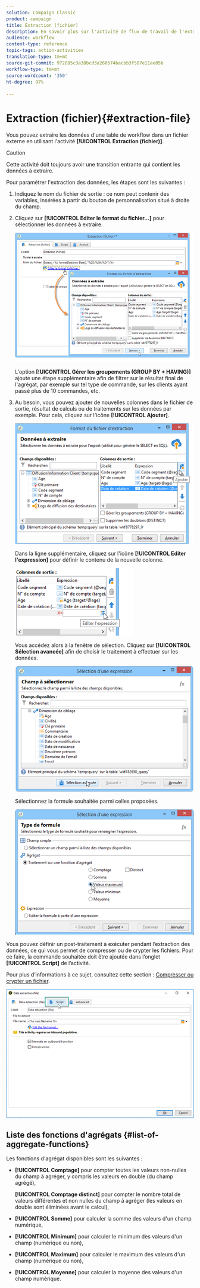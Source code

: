 ```yaml
---
solution: Campaign Classic
product: campaign
title: Extraction (fichier)
description: En savoir plus sur l'activité de flux de travail de l'extraction de données (fichier)
audience: workflow
content-type: reference
topic-tags: action-activities
translation-type: tm+mt
source-git-commit: 972885c3a38bcd3a260574bacbb3f507e11ae05b
workflow-type: tm+mt
source-wordcount: '350'
ht-degree: 97%

---
```



# Extraction (fichier){#extraction-file}

Vous pouvez extraire les données d&#39;une table de workflow dans un fichier externe en utilisant l&#39;activité **[!UICONTROL Extraction (fichier)]**.

>[!CAUTION]
>
>Cette activité doit toujours avoir une transition entrante qui contient les données à extraire.

Pour paramétrer l&#39;extraction des données, les étapes sont les suivantes :

1. Indiquez le nom du fichier de sortie : ce nom peut contenir des variables, insérées à partir du bouton de personnalisation situé à droite du champ.
1. Cliquez sur **[!UICONTROL Editer le format du fichier...]** pour sélectionner les données à extraire.

   ![](assets/s_advuser_extract_file_param.png)

   L&#39;option **[!UICONTROL Gérer les groupements (GROUP BY + HAVING)]** ajoute une étape supplémentaire afin de filtrer sur le résultat final de l&#39;agrégat, par exemple sur tel type de commande, sur les clients ayant passé plus de 10 commandes, etc.

1. Au besoin, vous pouvez ajouter de nouvelles colonnes dans le fichier de sortie, résultat de calculs ou de traitements sur les données par exemple. Pour cela, cliquez sur l&#39;icône **[!UICONTROL Ajouter]**.

   ![](assets/s_advuser_extract_file_add_col.png)

   Dans la ligne supplémentaire, cliquez sur l&#39;icône **[!UICONTROL Editer l&#39;expression]** pour définir le contenu de la nouvelle colonne.

   ![](assets/s_advuser_extract_file_add_exp.png)

   Vous accédez alors à la fenêtre de sélection. Cliquez sur **[!UICONTROL Sélection avancée]** afin de choisir le traitement à effectuer sur les données.

   ![](assets/s_advuser_extract_file_advanced_selection.png)

   Sélectionnez la formule souhaitée parmi celles proposées.

   ![](assets/s_advuser_extract_file_agregate_values.png)

Vous pouvez définir un post-traitement à exécuter pendant l’extraction des données, ce qui vous permet de compresser ou de crypter les fichiers. Pour ce faire, la commande souhaitée doit être ajoutée dans l’onglet **[!UICONTROL Script]** de l’activité.

Pour plus d’informations à ce sujet, consultez cette section : [Compresser ou crypter un fichier](../../workflow/using/how-to-use-workflow-data.md#zipping-or-encrypting-a-file).

![](assets/postprocessing_dataextraction.png)

## Liste des fonctions d&#39;agrégats {#list-of-aggregate-functions}

Les fonctions d&#39;agrégat disponibles sont les suivantes :

* **[!UICONTROL Comptage]** pour compter toutes les valeurs non-nulles du champ à agréger, y compris les valeurs en double (du champ agrégé),

   **[!UICONTROL Comptage distinct]** pour compter le nombre total de valeurs différentes et non nulles du champ à agréger (les valeurs en double sont éliminées avant le calcul),

* **[!UICONTROL Somme]** pour calculer la somme des valeurs d&#39;un champ numérique,
* **[!UICONTROL Minimum]** pour calculer le minimum des valeurs d&#39;un champ (numérique ou non),
* **[!UICONTROL Maximum]** pour calculer le maximum des valeurs d&#39;un champ (numérique ou non),
* **[!UICONTROL Moyenne]** pour calculer la moyenne des valeurs d&#39;un champ numérique.

